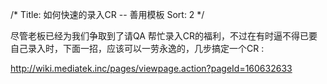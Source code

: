 /*
  Title: 如何快速的录入CR -- 善用模板
   Sort: 2
   */

尽管老板已经为我们争取到了请QA 帮忙录入CR的福利，不过在有时逼不得已要自己录入时，下面一招，应该可以一劳永逸的，几步搞定一个CR :

<http://wiki.mediatek.inc/pages/viewpage.action?pageId=160632633>

